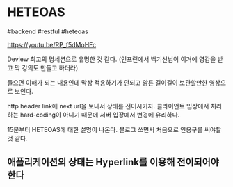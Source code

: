 # HETEOAS
#backend #restful #heteoas

https://youtu.be/RP_f5dMoHFc

Deview 최고의 명세션으로 유명한 것 같다.
(인프런에서 백기선님이 이거에 영감을 받고 막 강의도 만들고 하더라)
 
들으면 이해가 되는 내용인데 막상 적용하기가 안되고 암튼 길이길이 보관할만한 영상으로 보인다.
 
http header link에 next url을 보내서 상태를 전이시키자.
클라이언트 입장에서 처리하는 hard-coding이 아니기 때문에 서버 입장에서 변경에 유리하다.
 
15분부터 HETEOAS에 대한 설명이 나온다.
블로그 쓰면서 처음으로 인용구를 써야할 것 같다.
## 애플리케이션의 상태는 Hyperlink를 이용해 전이되어야 한다


